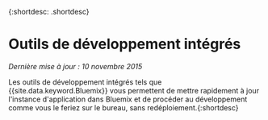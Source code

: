 
{:shortdesc: .shortdesc}

# Outils de développement intégrés

*Dernière mise à jour : 10 novembre 2015*


Les outils de développement intégrés tels que {{site.data.keyword.Bluemix}} vous permettent de mettre rapidement à jour l'instance
d'application dans Bluemix et de procéder au
développement comme vous le feriez sur le bureau, sans redéploiement.{:shortdesc}

